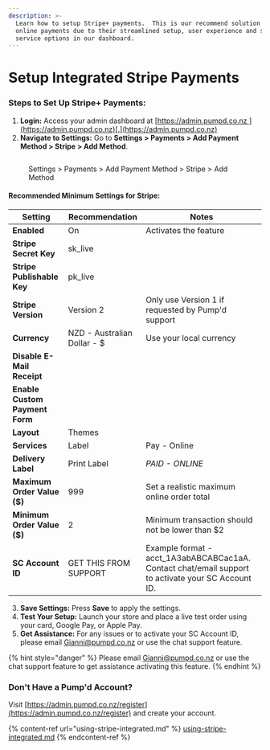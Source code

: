 ```yaml
---
description: >-
  Learn how to setup Stripe+ payments.  This is our recommend solution for
  online payments due to their streamlined setup, user experience and self
  service options in our dashboard.
---
```


# Setup Integrated Stripe Payments

### Steps to Set Up Stripe+ Payments:

1. **Login:** Access your admin dashboard at [https://admin.pumpd.co.nz ](https://admin.pumpd.co.nz)[.](https://admin.pumpd.co.nz)
2. **Navigate to Settings:** Go to **Settings > Payments > Add Payment Method > Stripe > Add Method**.

<figure><img src="../.gitbook/assets/Settings-payments-Stripe.png" alt=""><figcaption><p>Settings > Payments > Add Payment Method > Stripe > Add Method</p></figcaption></figure>

#### Recommended Minimum Settings for Stripe:

| Setting                        | Recommendation              | Notes                                                                                               |
| ------------------------------ | --------------------------- | --------------------------------------------------------------------------------------------------- |
| **Enabled**                    | On                          | Activates the feature                                                                               |
| **Stripe Secret Key**          | sk\_live                    |                                                                                                     |
| **Stripe Publishable Key**     | pk\_live                    |                                                                                                     |
| **Stripe Version**             | Version 2                   | Only use Version 1 if requested by Pump'd support                                                   |
| **Currency**                   | NZD - Australian Dollar - $ | Use your local currency                                                                             |
| **Disable E-Mail Receipt**     |                             |                                                                                                     |
| **Enable Custom Payment Form** |                             |                                                                                                     |
| **Layout**                     | Themes                      |                                                                                                     |
| **Services**                   | Label                       | Pay - Online                                                                                        |
| **Delivery Label**             | Print Label                 | _PAID - ONLINE_                                                                                     |
| **Maximum Order Value ($)**    | 999                         | Set a realistic maximum online order total                                                          |
| **Minimum Order Value ($)**    | 2                           | Minimum transaction should not be lower than $2                                                     |
| **SC Account ID**              | GET THIS FROM SUPPORT       | Example format - acct\_1A3abABCABCac1aA. Contact chat/email support to activate your SC Account ID. |

3. **Save Settings:** Press **Save** to apply the settings.
4. **Test Your Setup:** Launch your store and place a live test order using your card, Google Pay, or Apple Pay.
5. **Get Assistance:** For any issues or to activate your SC Account ID, please email Gianni@pumpd.co.nz or use the chat support feature.

{% hint style="danger" %}
Please email [Gianni@pumpd.co.nz](https://app.gitbook.com/u/MjyhhhNdIeS3Tw8pUFix0pXVbaB2) or use the chat support feature to get assistance activating this feature.
{% endhint %}

### Don't Have a Pump'd Account?

Visit [https://admin.pumpd.co.nz/register](https://admin.pumpd.co.nz/register) and create your account.

{% content-ref url="using-stripe-integrated.md" %}
[using-stripe-integrated.md](using-stripe-integrated.md)
{% endcontent-ref %}
